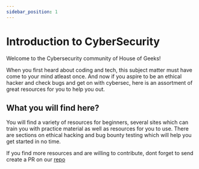 ```yaml
---
sidebar_position: 1
---
```


# Introduction to CyberSecurity

Welcome to the Cybersecurity community of House of Geeks!

When you first heard about coding and tech, this subject matter must have come to your mind atleast once. And now if you aspire to be an ethical hacker and check bugs and get on with cybersec, here is an assortment of great resources for you to help you out.

## What you will find here?

You will find a variety of resources for beginners, several sites which can train you with practice material as well as resources for you to use.
There are sections on ethical hacking and bug bounty testing which will help you get started in no time.

If you find more resources and are willing to contribute, dont forget to send create a PR on our [repo](https://github.com/houseofgeeks/resources)
